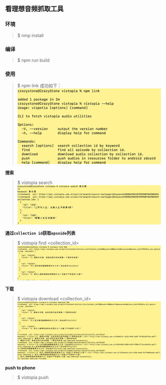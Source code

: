 ## 看理想音频抓取工具

### 环境
>$ nmp install

### 编译  
>$ npm run build

### 使用
>$ npm link
成功如下：
![npm link success](./img/img_pm_link.jpg)

**搜索**
>$ vistopia search <keyword>
![search](./img/Img_search.jpg)

**通过`collection id`获取`epsoide`列表**
>$ vistopia find <collection_id>
![find](./img/img_find.jpg)

**下载**
>$ vistopia download <collection_id>
![download](./img/img_download.jpg)

**push to phone**
>$ vistopia push
